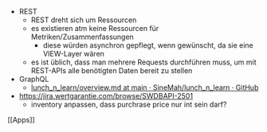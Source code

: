 
- REST
	- REST dreht sich um Ressourcen
	- es existieren atm keine Ressourcen für Metriken/Zusammenfassungen
		- diese würden asynchron gepflegt, wenn gewünscht, da sie eine VIEW-Layer wären
	- es ist üblich, dass man mehrere Requests durchführen muss, um mit REST-APIs alle benötigten Daten bereit zu stellen
- GraphQL
	- [lunch_n_learn/overview.md at main · SineMah/lunch_n_learn · GitHub](https://github.com/SineMah/lunch_n_learn/blob/main/overview.md)
- https://jira.wertgarantie.com/browse/SWDBAPI-2501
	- inventory anpassen, dass purchrase price nur int sein darf?

[[Apps]]